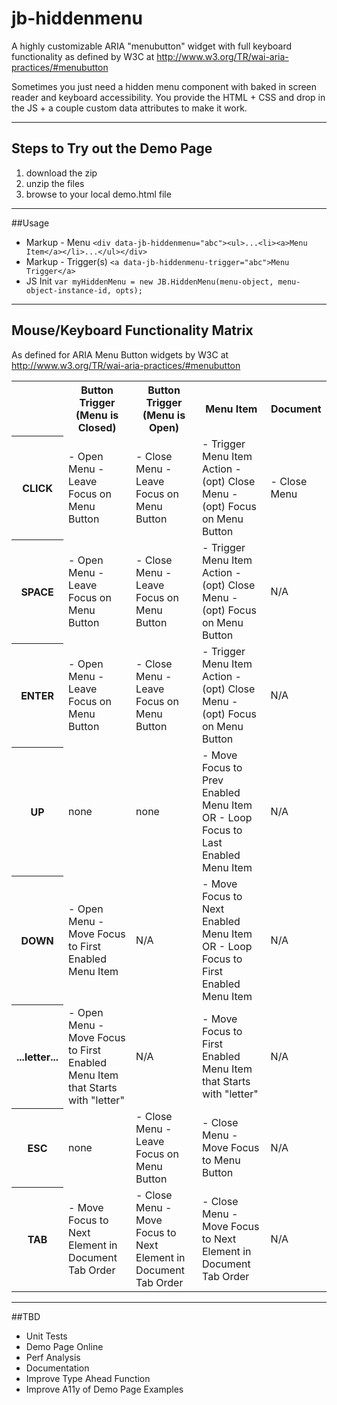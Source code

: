 # jb-hiddenmenu
A highly customizable ARIA "menubutton" widget with full keyboard functionality as defined by W3C at http://www.w3.org/TR/wai-aria-practices/#menubutton

Sometimes you just need a hidden menu component with baked in screen reader and keyboard
            accessibility.  You provide the HTML + CSS and drop in the JS + a couple custom data attributes to
            make it work.

***

## Steps to Try out the Demo Page
1. download the zip
2. unzip the files
3. browse to your local demo.html file

***

##Usage
 * Markup - Menu `<div data-jb-hiddenmenu="abc"><ul>...<li><a>Menu Item</a></li>...</ul></div>`
 * Markup - Trigger(s)  `<a data-jb-hiddenmenu-trigger="abc">Menu Trigger</a>`
 * JS Init            `var myHiddenMenu = new JB.HiddenMenu(menu-object, menu-object-instance-id, opts);`

***

## Mouse/Keyboard Functionality Matrix
As defined for ARIA Menu Button widgets by W3C at http://www.w3.org/TR/wai-aria-practices/#menubutton

<table>
    <tr>
        <th></th>
        <th>
         Button Trigger
         (Menu is Closed)
        </th>
        <th>
         Button Trigger
         (Menu is Open)
        </th>
        <th>Menu Item</th>
        <th>Document</th>
    </tr>
    <tr>
        <th>CLICK</th>
        <td>
           - Open Menu  
           - Leave Focus on Menu Button
        </td>
        <td>
            - Close Menu  
            - Leave Focus on Menu Button
        </td>
        <td>
            - Trigger Menu Item Action  
            - (opt) Close Menu  
            - (opt) Focus on Menu Button
        </td>
        <td>
            - Close Menu
        </td>
    </tr>
    <tr>
        <th>SPACE</th>
        <td>
           - Open Menu  
           - Leave Focus on Menu Button
        </td>
        <td>
            - Close Menu  
            - Leave Focus on Menu Button
         </td>
        <td>
            - Trigger Menu Item Action  
            - (opt) Close Menu  
            - (opt) Focus on Menu Button
        </td>
        <td>
            N/A
        </td>
    </tr>
    <tr>
        <th>ENTER</th>
        <td>
           - Open Menu  
           - Leave Focus on Menu Button
         </td>
        <td>
            - Close Menu  
            - Leave Focus on Menu Button
         </td>
        <td>
            - Trigger Menu Item Action  
            - (opt) Close Menu  
            - (opt) Focus on Menu Button
        </td>
        <td>
            N/A
        </td>
    </tr>
    <tr>
        <th>UP</th>
        <td>
            none
        </td>
        <td>
            none
        </td>
        <td>
            - Move Focus to Prev Enabled Menu Item OR  
            - Loop Focus to Last Enabled Menu Item
        </td>
        <td>
            N/A
        </td>
    </tr>
    <tr>
        <th>DOWN</th>
        <td>
            - Open Menu
            - Move Focus to First Enabled Menu Item
         </td>
        <td>
            N/A
        </td>
        <td>
            - Move Focus to Next Enabled Menu Item OR  
            - Loop Focus to First Enabled Menu Item
        </td>
        <td>
            N/A
        </td>
    </tr>
    <tr>
        <th>...letter...</th>
        <td>
            - Open Menu
            - Move Focus to First Enabled Menu Item that Starts with "letter"
         </td>
        <td>
            N/A
        </td>
        <td>
            - Move Focus to First Enabled Menu Item that Starts with "letter"
        </td>
        <td>
            N/A
        </td>
    </tr>
    <tr>
        <th>ESC</th>
        <td>none</td>
        <td>
            - Close Menu  
            - Leave Focus on Menu Button
         </td>
        <td>
            - Close Menu  
            - Move Focus to Menu Button
         </td>
        <td>N/A</td>
    </tr>
    <tr>
        <th>TAB</th>
        <td>
            - Move Focus to Next Element in Document Tab Order
         </td>
        <td>
            - Close Menu  
            - Move Focus to Next Element in Document Tab Order
         </td>
        <td>
            - Close Menu  
            - Move Focus to Next Element in Document Tab Order
         </td>
        <td>N/A</td>
    </tr>
</table>

***

##TBD
* Unit Tests
* Demo Page Online
* Perf Analysis
* Documentation
* Improve Type Ahead Function
* Improve A11y of Demo Page Examples
